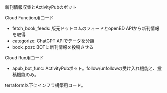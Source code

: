 新刊情報収集とActivityPubのボット

Cloud Function用コード

- fetch_book_feeds: 版元ドットコムのフィードとopenBD APIから新刊情報を取得
- categorize: ChatGPT APIでデータを分類
- book_post: BOTに新刊情報を投稿させる

Cloud Run用コード

- apub_bot_func: ActivityPubボット。follow/unfollowの受け入れ機能と、投稿機能のみ。


terraform以下にインフラ構築用コード。